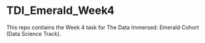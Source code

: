# TDI_Emerald_Week4
This repo contiains the Week 4 task for The Data Immersed: Emerald Cohort (Data Science Track).
